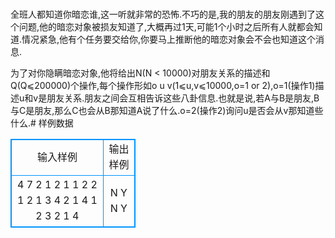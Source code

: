 # 
全班人都知道你暗恋谁,这一听就非常的恐怖.不巧的是,我的朋友的朋友刚遇到了这个问题,他的暗恋对象被损友知道了,大概再过1天,可能1个小时之后所有人就都会知道.情况紧急,他有个任务要交给你,你要马上推断他的暗恋对象会不会也知道这个消息.

为了对你隐瞒暗恋对象,他将给出N(N < 10000)对朋友关系的描述和Q(Q⩽200000)个操作,每个操作形如o u v(1⩽u,v⩽10000,o=1 or 2),o=1(操作1)描述u和v是朋友关系.朋友之间会互相告诉这些八卦信息.也就是说,若A与B是朋友,B与C是朋友,那么C也会从B那知道A说了什么.o=2(操作2)询问u是否会从v那知道些什么.# 样例数据
<style>
        table,table tr th, table tr td { border:1px solid #0094ff; }
        table { width: 200px; min-height: 25px; line-height: 25px; text-align: center; border-collapse: collapse;}   
    </style>
<table>
	<tr>
		<td>输入样例</td>
		<td>输出样例</td>
	</tr>
<tr><td>4 7
2 1 2
1 1 2
2 1 2
1 3 4
2 1 4
1 2 3
2 1 4</td><td>N
Y
N
Y
</td></tr></table>
